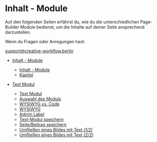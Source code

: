 # Inhalt - Module

Auf den folgenden Seiten erfährst du, wie du die unterschiedlichen Page-Builder Module bedienst, um die Inhalte auf deiner Seite ansprechend darzustellen.

Wenn du Fragen oder Anregungen hast:

[support@creative-workflow.berlin](mailto:support@creative-workflow.berlin)

  - [Inhalt - Module](./00_index) 
     - [Inhalt - Module](./00_index/00_teaser.md) 
     - [Kapitel](./00_index/01_topics.md) 

  - [Text Modul](./01_text_modul) 
     - [Text Modul](./01_text_modul/00_teaser.md) 
     - [Auswahl des Moduls](./01_text_modul/01_select_module.md) 
     - [WYSIWYG vs. Code](./01_text_modul/02_wysiwyg_vs_code.md) 
     - [WYSIWYG](./01_text_modul/03_wysiwyg.md) 
     - [Admin Label](./01_text_modul/04_admin_label.md) 
     - [Text-Modul speichern](./01_text_modul/05_save_module.md) 
     - [Seite/Beitrag speichern](./01_text_modul/06_save_post.md) 
     - [Umfließen eines Bildes mit Text *(1/2)*](./01_text_modul/07_flow_text_1.md) 
     - [Umfließen eines Bildes mit Text *(2/2)*](./01_text_modul/07_flow_text_2.md) 


